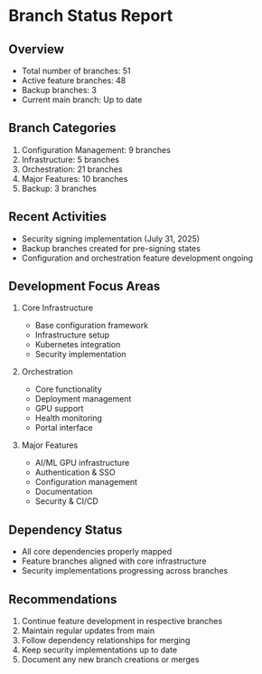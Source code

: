 # Branch Status Report

## Overview

- Total number of branches: 51
- Active feature branches: 48
- Backup branches: 3
- Current main branch: Up to date

## Branch Categories

1. Configuration Management: 9 branches
2. Infrastructure: 5 branches
3. Orchestration: 21 branches
4. Major Features: 10 branches
5. Backup: 3 branches

## Recent Activities

- Security signing implementation (July 31, 2025)
- Backup branches created for pre-signing states
- Configuration and orchestration feature development ongoing

## Development Focus Areas

1. Core Infrastructure
   - Base configuration framework
   - Infrastructure setup
   - Kubernetes integration
   - Security implementation

2. Orchestration
   - Core functionality
   - Deployment management
   - GPU support
   - Health monitoring
   - Portal interface

3. Major Features
   - AI/ML GPU infrastructure
   - Authentication & SSO
   - Configuration management
   - Documentation
   - Security & CI/CD

## Dependency Status

- All core dependencies properly mapped
- Feature branches aligned with core infrastructure
- Security implementations progressing across branches

## Recommendations

1. Continue feature development in respective branches
2. Maintain regular updates from main
3. Follow dependency relationships for merging
4. Keep security implementations up to date
5. Document any new branch creations or merges
